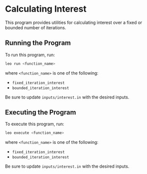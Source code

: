 # Calculating Interest

This program provides utilities for calculating interest over a fixed or bounded number of iterations.

## Running the Program

To run this program, run:
```bash
leo run <function_name>
```
where `<function_name>` is one of the following:
* `fixed_iteration_interest`
* `bounded_iteration_interest`

Be sure to update `inputs/interest.in` with the desired inputs.

## Executing the Program

To execute this program, run:
```bash
leo execute <function_name>
```
where `<function_name>` is one of the following:
* `fixed_iteration_interest`
* `bounded_iteration_interest`

Be sure to update `inputs/interest.in` with the desired inputs.